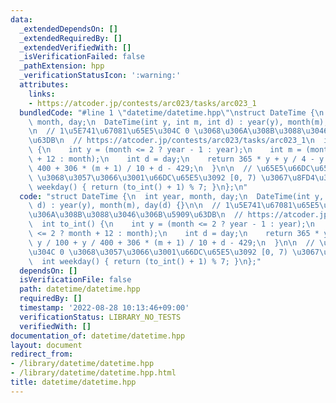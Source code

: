 ```yaml
---
data:
  _extendedDependsOn: []
  _extendedRequiredBy: []
  _extendedVerifiedWith: []
  _isVerificationFailed: false
  _pathExtension: hpp
  _verificationStatusIcon: ':warning:'
  attributes:
    links:
    - https://atcoder.jp/contests/arc023/tasks/arc023_1
  bundledCode: "#line 1 \"datetime/datetime.hpp\"\nstruct DateTime {\n  int year,\
    \ month, day;\n  DateTime(int y, int m, int d) : year(y), month(m), day(d) {}\n\
    \n  // 1\u5E741\u67081\u65E5\u304C 0 \u3068\u306A\u308B\u3088\u3046\u306B\u5909\
    \u63DB\n  // https://atcoder.jp/contests/arc023/tasks/arc023_1\n  int to_int()\
    \ {\n    int y = (month <= 2 ? year - 1 : year);\n    int m = (month <= 2 ? month\
    \ + 12 : month);\n    int d = day;\n    return 365 * y + y / 4 - y / 100 + y /\
    \ 400 + 306 * (m + 1) / 10 + d - 429;\n  }\n\n  // \u65E5\u66DC\u65E5\u304C 0\
    \ \u3068\u3057\u3066\u3001\u66DC\u65E5\u3092 [0, 7) \u3067\u8FD4\u3059\n  int\
    \ weekday() { return (to_int() + 1) % 7; }\n};\n"
  code: "struct DateTime {\n  int year, month, day;\n  DateTime(int y, int m, int\
    \ d) : year(y), month(m), day(d) {}\n\n  // 1\u5E741\u67081\u65E5\u304C 0 \u3068\
    \u306A\u308B\u3088\u3046\u306B\u5909\u63DB\n  // https://atcoder.jp/contests/arc023/tasks/arc023_1\n\
    \  int to_int() {\n    int y = (month <= 2 ? year - 1 : year);\n    int m = (month\
    \ <= 2 ? month + 12 : month);\n    int d = day;\n    return 365 * y + y / 4 -\
    \ y / 100 + y / 400 + 306 * (m + 1) / 10 + d - 429;\n  }\n\n  // \u65E5\u66DC\u65E5\
    \u304C 0 \u3068\u3057\u3066\u3001\u66DC\u65E5\u3092 [0, 7) \u3067\u8FD4\u3059\n\
    \  int weekday() { return (to_int() + 1) % 7; }\n};"
  dependsOn: []
  isVerificationFile: false
  path: datetime/datetime.hpp
  requiredBy: []
  timestamp: '2022-08-28 10:13:46+09:00'
  verificationStatus: LIBRARY_NO_TESTS
  verifiedWith: []
documentation_of: datetime/datetime.hpp
layout: document
redirect_from:
- /library/datetime/datetime.hpp
- /library/datetime/datetime.hpp.html
title: datetime/datetime.hpp
---
```

